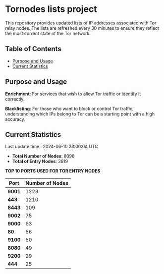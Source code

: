 # Tornodes lists project

This repository provides updated lists of IP addresses associated with Tor relay nodes. The lists are refreshed every 30 minutes to ensure they reflect the most current state of the Tor network.

## Table of Contents

- [Purpose and Usage](#purpose-and-usage)
- [Current Statistics](#current-statistics)


## Purpose and Usage

**Enrichment**: For services that wish to allow Tor traffic or identify it correctly.

**Blacklisting**: For those who want to block or control Tor traffic, understanding which IPs belong to Tor can be a starting point with a high accuracy.

## Current Statistics

Last update time : 2024-06-10 23:00:04 UTC

- **Total Number of Nodes**: 8098
- **Total of Entry Nodes**: 3619

**TOP 10 PORTS USED FOR TOR ENTRY NODES**

| **Port** | **Number of Nodes** |
|------|-----------------|
| **9001**   | 1223  |
| **443**   | 1210  |
| **8443**   | 109  |
| **9002**   | 75  |
| **9000**   | 63  |
| **80**   | 56  |
| **9100**   | 50  |
| **8080**   | 49  |
| **9200**   | 29  |
| **444**   | 25  |

